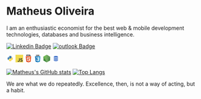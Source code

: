 # Matheus Oliveira

I am an enthusiastic economist for the best web & mobile development technologies, databases and business intelligence.

[![Linkedin Badge](https://img.shields.io/badge/-Matheus%20Oliveira-1235E4?style=flat-square&logo=Linkedin&logoColor=white&link=https://www.linkedin.com/in/matheusoss/)](https://www.linkedin.com/in/matheusoss/) 
[![outlook Badge](https://img.shields.io/badge/-matheusoss@hotmail.com-1235E4?style=flat-square&logo=microsoft&logoColor=white&link=mailto:matheusoss@hotmail.com)](mailto:matheusoss@hotmail.com)



<code><img height="20" alt="python" src="https://raw.githubusercontent.com/github/explore/80688e429a7d4ef2fca1e82350fe8e3517d3494d/topics/python/python.png"></code>
<code><img height="20" alt="javascript" src="https://raw.githubusercontent.com/github/explore/80688e429a7d4ef2fca1e82350fe8e3517d3494d/topics/javascript/javascript.png"></code>
<code><img height="20" alt="html" src="https://raw.githubusercontent.com/github/explore/80688e429a7d4ef2fca1e82350fe8e3517d3494d/topics/html/html.png"></code>
<code><img height="20" alt="css" src="https://raw.githubusercontent.com/github/explore/5c058a388828bb5fde0bcafd4bc867b5bb3f26f3/topics/css/css.png"></code>
<code><img height="20" alt="nodejs" src="https://raw.githubusercontent.com/github/explore/80688e429a7d4ef2fca1e82350fe8e3517d3494d/topics/nodejs/nodejs.png"></code> 
<code><img height="20" alt="sql" src="https://raw.githubusercontent.com/github/explore/80688e429a7d4ef2fca1e82350fe8e3517d3494d/topics/sql/sql.png"></code>


[![Matheus's GitHub stats](https://github-readme-stats.vercel.app/api?username=matheusoss&count_private=true&show_icons=true&theme=transparent&hide_border=true)](https://github.com/matheusoss/github-readme-stats)
[![Top Langs](https://github-readme-stats.vercel.app/api/top-langs/?username=matheusoss&layout=compact&count_private=true&show_icons=true&theme=transparent&hide_border=true)](https://github.com/matheusoss/)

We are what we do repeatedly. Excellence, then, is not a way of acting, but a habit.
